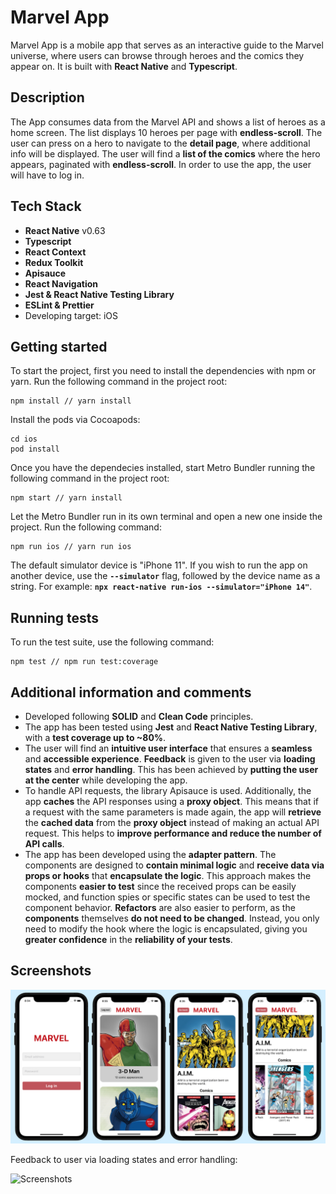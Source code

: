 # **Marvel App**

Marvel App is a mobile app that serves as an interactive guide to the Marvel universe, where users can browse through heroes and the comics they appear on. It is built with **React Native** and **Typescript**.

## **Description**

The App consumes data from the Marvel API and shows a list of heroes as a home screen. The list displays 10 heroes per page with **endless-scroll**. The user can press on a hero to navigate to the **detail page**, where additional info will be displayed. The user will find a **list of the comics** where the hero appears, paginated with **endless-scroll**. In order to use the app, the user will have to log in.

## **Tech Stack**

- **React Native** v0.63
- **Typescript**
- **React Context**
- **Redux Toolkit**
- **Apisauce**
- **React Navigation**
- **Jest & React Native Testing Library**
- **ESLint & Prettier**
- Developing target: iOS

## **Getting started**

To start the project, first you need to install the dependencies with npm or yarn. Run the following command in the project root:

```
npm install // yarn install
```

Install the pods via Cocoapods:

```
cd ios
pod install
```

Once you have the dependecies installed, start Metro Bundler running the following command in the project root:

```
npm start // yarn install
```

Let the Metro Bundler run in its own terminal and open a new one inside the project. Run the following command:

```
npm run ios // yarn run ios
```

The default simulator device is "iPhone 11". If you wish to run the app on another device, use the **`--simulator`** flag, followed by the device name as a string. For example: **`npx react-native run-ios --simulator="iPhone 14"`**.

## **Running tests**

To run the test suite, use the following command:

```
npm test // npm run test:coverage
```

## **Additional information and comments**

- Developed following **SOLID** and **Clean Code** principles.
- The app has been tested using **Jest** and **React Native Testing Library**, with a **test coverage up to ~80%**.
- The user will find an **intuitive user interface** that ensures a **seamless** and **accessible experience**. **Feedback** is given to the user via **loading states** and **error handling**. This has been achieved by **putting the user at the center** while developing the app.
- To handle API requests, the library Apisauce is used. Additionally, the app **caches** the API responses using a **proxy object**. This means that if a request with the same parameters is made again, the app will **retrieve** the **cached data** from the **proxy object** instead of making an actual API request. This helps to **improve performance and reduce the number of API calls**.
- The app has been developed using the **adapter pattern**. The components are designed to **contain minimal logic** and **receive data via props or hooks** that **encapsulate the logic**. This approach makes the components **easier to test** since the received props can be easily mocked, and function spies or specific states can be used to test the component behavior. **Refactors** are also easier to perform, as the **components** themselves **do not need to be changed**. Instead, you only need to modify the hook where the logic is encapsulated, giving you **greater confidence** in the **reliability of your tests**.

## **Screenshots**

![Screenshots](assets/screenshots/screenshots.png)

Feedback to user via loading states and error handling:

![Screenshots](assets/screenshots/feedback.png)
